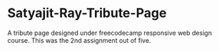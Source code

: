 # Satyajit-Ray-Tribute-Page
A tribute page designed under freecodecamp responsive web design course. This was the 2nd assignment out of five.
